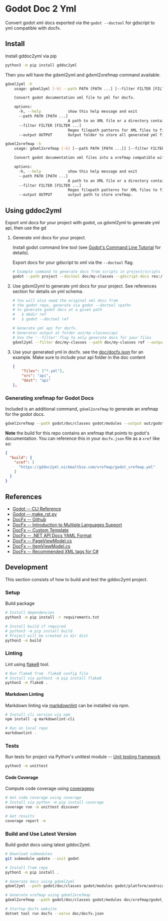 # Godot Doc 2 Yml

Convert godot xml docs exported via the `godot --doctool` for gdscript
to yml compatible with docfx.

## Install

Install gddoc2yml via pip

```bash
python3 -m pip install gddoc2yml
```

Then you will have the gdxml2yml and gdxml2xrefmap command available:

<!-- markdownlint-disable MD013 -->

```bash
gdxml2yml -h
    usage: gdxml2yml [-h] --path PATH [PATH ...] [--filter FILTER [FILTER ...]] --output OUTPUT

    Convert godot documentation xml file to yml for docfx.

    options:
      -h, --help            show this help message and exit
      --path PATH [PATH ...]
                            A path to an XML file or a directory containing XML files to parse.
      --filter FILTER [FILTER ...]
                            Regex filepath patterns for XML files to filter.
      --output OUTPUT       Output folder to store all generated yml files.

gdxml2xrefmap -h
    usage: gdxml2xrefmap [-h] [--path PATH [PATH ...]] [--filter FILTER [FILTER ...]] [--output OUTPUT]

    Convert godot documentation xml files into a xrefmap compatible with DoxFx.

    options:
      -h, --help            show this help message and exit
      --path PATH [PATH ...]
                            A path to an XML file or a directory containing XML files to parse.
      --filter FILTER [FILTER ...]
                            Regex filepath patterns for XML files to filter.
      --output OUTPUT       output path to store xrefmap.
```

<!-- markdownlint-enable MD013 -->

## Using gddoc2yml

Export xml docs for your project with godot, us gdxml2yml to generate yml api,
then use the gd

1. Generate xml docs for your project.

    Install godot command line tool (see
    [Godot's Command Line Tutorial](https://docs.godotengine.org/en/stable/tutorials/editor/command_line_tutorial.html#path)
    for details).

    Export docs for your gdscript to xml via the `--doctool` flag.

    ```bash
    # Example command to generate docs from scripts in project/scripts to dir doc/my-classes
    godot --path project --doctool doc/my-classes --gdscript-docs res://scripts
    ```

2. Use gdxml2yml to generate yml docs for your project.
    See references section for details on yml schema.

    ```bash
    # You will also need the original xml docs from
    # the godot repo, generate via godot --doctool <path>
    # to generate godot docs at a given path
    #   $ mkdir ref
    #   $ godot --doctool ref

    # Generate yml api for docfx.
    # Generates output at folder out/my-classes/api
    # Use the '--filter' flag to only generate docs for your files
    gdxml2yml --filter doc/my-classes --path doc/my-classes ref --output out/my-classes/api
    ```

3. Use your generated yml in docfx. see the [doc/docfx.json](doc/docfx.json) for
    an example. Make sure to include your api folder in the doc content

    ```json
    {
        "files": ["*.yml"],
        "src": "api",
        "dest": "api"
    },
    ```

### Generating xrefmap for Godot Docs

Included is an additional command, `gdxml2xrefmap` to generate
an xrefmap for the godot docs.

```bash
gdxml2xrefmap --path godot/doc/classes godot/modules --output out/godot_xrefmap.yml
```

**Note** the build for this repo contains an xrefmap that points to godot's
documentation. You can reference this in your `docfx.json` file as a `xref`
like so:

```json
{
  "build": {
    "xref": [
      "https://gddoc2yml.nickmaltbie.com/xrefmap/godot_xrefmap.yml"
    ]
  }
}
```

## References

* [Godot -- CLI Reference](https://docs.godotengine.org/en/stable/tutorials/editor/command_line_tutorial.html#command-line-reference)
* [Godot -- make_rst.py](https://github.com/godotengine/godot/blob/master/doc/tools/make_rst.py)
* [DocFx -- Github](https://github.com/dotnet/docfx)
* [DocFx -- Introduction to Multiple Languages Support](https://xxred.gitee.io/docfx/tutorial/universalreference/intro_multiple_langs_support.html)
* [DocFx -- Custom Template](https://dotnet.github.io/docfx/docs/template.html?tabs=modern#custom-template)
* [DocFx -- .NET API Docs YAML Format](https://github.com/dotnet/docfx/blob/fe0bd0bfcbfecb655cc1cda2185df601fac1df23/docs/docs/dotnet-yaml-format.md)
* [DocFx -- PageViewModel.cs](https://github.com/dotnet/docfx/blob/main/src/Docfx.DataContracts.UniversalReference/PageViewModel.cs)
* [DocFx -- ItemViewModel.cs](https://github.com/dotnet/docfx/blob/main/src/Docfx.DataContracts.UniversalReference/ItemViewModel.cs)
* [DocFx -- Recommended XML tags for C#](https://learn.microsoft.com/en-us/dotnet/csharp/language-reference/xmldoc/recommended-tags)

## Development

This section consists of how to build and test the gddoc2yml project.

### Setup

Build package

```bash
# Install dependencies
python3 -m pip install -r requirements.txt

# Install build if required
# python3 -m pip install build
# Project will be created in dir dist
python3 -m build
```

### Linting

Lint using [flake8](https://github.com/pycqa/flake8/) tool.

```bash
# Run flake8 from .flake8 config file
# Install via python3 -m pip install flake8
python3 -m flake8 .
```

#### Markdown Linting

Markdown linting via [markdownlint](https://github.com/DavidAnson/markdownlint)
can be installed via npm.

```PowerShell
# Install cli version via npm
npm install -g markdownlint-cli

# Run on local repo
markdownlint .
```

### Tests

Run tests for project via Python's unittest module -- [Unit testing framework](https://docs.python.org/3/library/unittest.html)

```bash
python3 -m unittest
```

#### Code Coverage

Compute code coverage using [coveragepy](https://github.com/nedbat/coveragepy)

```bash
# Get code coverage using coverage
# Install via python -m pip install coverage
coverage run -m unittest discover

# Get results
coverage report -m
```

### Build and Use Latest Version

Build godot docs using latest gddoc2yml.

```bash
# Download submodules
git submodule update --init godot

# Install from repo
python3 -m pip install .

# Generate docs using gdxml2yml
gdxml2yml --path godot/doc/classes godot/modules godot/platform/android/doc_classes --output doc/godot/api

# Generate xrefmap using gdxml2xrefmap
gdxml2xrefmap --path godot/doc/classes godot/modules doc/xrefmap/godot_xrefmap.yml

# Startup docfx website
dotnet tool run docfx --serve doc/docfx.json
```
